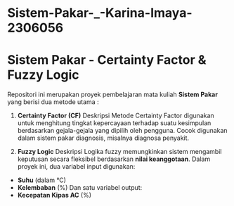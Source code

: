 # Sistem-Pakar-_-Karina-Imaya-2306056

# Sistem Pakar - Certainty Factor & Fuzzy Logic

Repositori ini merupakan proyek pembelajaran mata kuliah **Sistem Pakar** yang berisi dua metode utama :

1. **Certainty Factor (CF)**
  Deskripsi
  Metode Certainty Factor digunakan untuk menghitung tingkat kepercayaan terhadap suatu kesimpulan berdasarkan gejala-gejala yang dipilih      oleh pengguna. Cocok digunakan dalam sistem pakar diagnosis, misalnya diagnosa penyakit.

2. **Fuzzy Logic**
   Deskripsi
   Logika fuzzy memungkinkan sistem mengambil keputusan secara fleksibel berdasarkan **nilai keanggotaan**. Dalam proyek ini, dua variabel      input digunakan:
  - **Suhu** (dalam °C)
  - **Kelembaban** (%)
  Dan satu variabel output:
  - **Kecepatan Kipas AC** (%)


